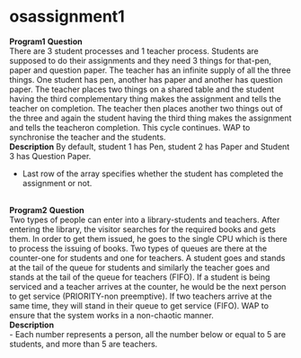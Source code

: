 # osassignment1
<b>Program1</b>
<b>Question</b><br>
There  are  3  student  processes  and  1  teacher  process.  Students  are  supposed  to  do  their assignments  and  they  need  3  things  for  that-pen,  paper  and  question  paper.  The  teacher  has  an infinite  supply  of  all  the  three  things.  One  student  has  pen,  another  has  paper  and  another  has question paper. The teacher places two things on a shared table and the student having the third complementary thing makes the assignment and tells the teacher on completion. The teacher then places another two things out of the three and again the student having the third thing makes the assignment  and  tells  the  teacheron  completion.  This  cycle  continues.  WAP  to  synchronise  the teacher and the students.<br>
<b>Description</b>
 By default, student 1 has Pen, student 2 has Paper and Student 3 has Question Paper.
- Last row of the array specifies whether the student has completed the assignment or not.
<br>
<b>Program2</b>
<b>Question</b><br>
Two  types  of  people  can  enter  into  a  library-students  and  teachers.  After  entering  the library,  the  visitor  searches  for  the  required  books  and  gets  them.  In  order  to  get  them issued,  he  goes  to  the  single  CPU  which  is  there  to  process  the  issuing  of  books.  Two types of queues are there at the counter-one for students and one for teachers. A student goes  and  stands  at  the  tail  of  the  queue  for  students  and  similarly  the  teacher  goes  and stands  at  the  tail  of  the  queue  for  teachers  (FIFO).  If  a  student  is  being  serviced  and  a teacher arrives at the counter, he would be the next person to get service (PRIORITY-non preemptive). If two teachers arrive at the same time, they will stand in their queue to get service (FIFO). WAP to ensure that the system works in a non-chaotic manner. <br>
<b>Description</b>
<br>
- Each number represents a person, all the number below or equal to 5 are students, and more than 5 are teachers.
